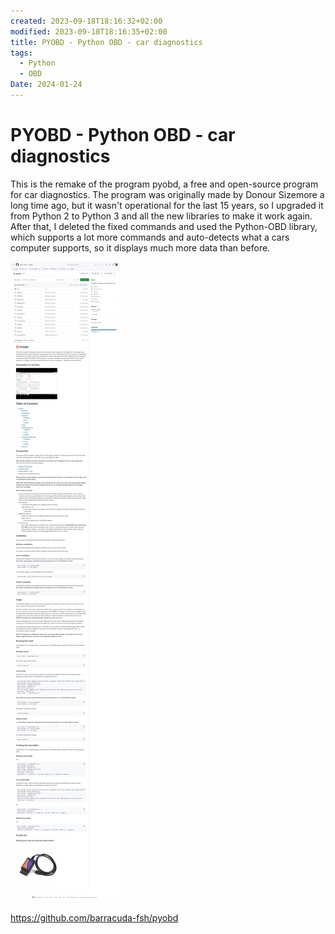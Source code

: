 ```yaml
---
created: 2023-09-18T18:16:32+02:00
modified: 2023-09-18T18:16:35+02:00
title: PYOBD - Python OBD - car diagnostics
tags:
  - Python
  - OBD
Date: 2024-01-24
---
```


# PYOBD - Python OBD - car diagnostics

This is the remake of the program pyobd, a free and open-source program for car diagnostics. The program was originally made by Donour Sizemore a long time ago, but it wasn't operational for the last 15 years, so I upgraded it from Python 2 to Python 3 and all the new libraries to make it work again. After that, I deleted the fixed commands and used the Python-OBD library, which supports a lot more commands and auto-detects what a cars computer supports, so it displays much more data than before.

![](../_asset/2023-09-18-18-16-32-PYOBD_image_1.jpg)

<https://github.com/barracuda-fsh/pyobd>
